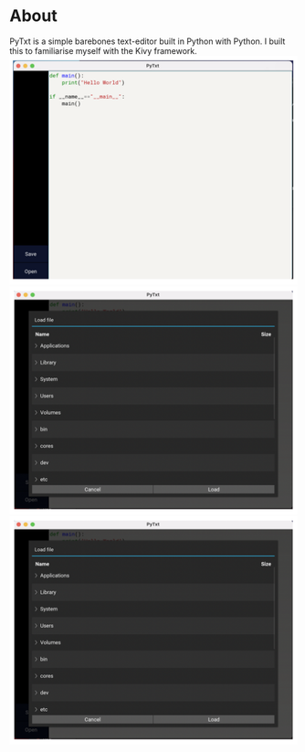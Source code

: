 # About
PyTxt is a simple barebones text-editor built in Python with Python.
I built this to familiarise myself with the Kivy framework.
![Home screen](img/1.png?raw=true "Text Editor Window")
![Load file](img/2.png?raw=true "Load file pop-up")
![Save file](img/2.png?raw=true "Save file pop-up")
